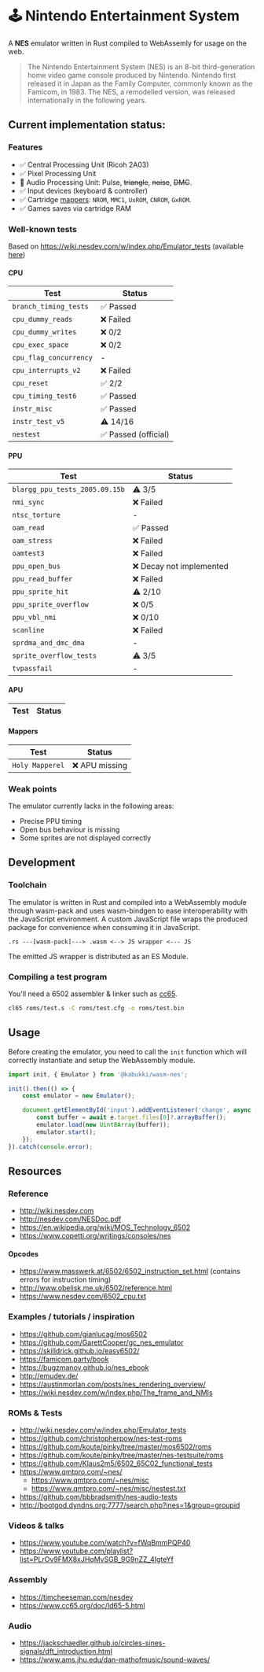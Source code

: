 # 🕹 Nintendo Entertainment System

A **NES** emulator written in Rust compiled to WebAssemly for usage on the web.

> The Nintendo Entertainment System (NES) is an 8-bit third-generation home video game console produced by Nintendo. Nintendo first released it in Japan as the Family Computer, commonly known as the Famicom, in 1983. The NES, a remodelled version, was released internationally in the following years.

## Current implementation status:

### Features

- ✅ Central Processing Unit (Ricoh 2A03) 
- ✅ Pixel Processing Unit
- 🚧 Audio Processing Unit: Pulse, ~~triangle~~, ~~noise~~, ~~DMC~~.
- ✅ Input devices (keyboard & controller)
- ✅ Cartridge [mappers](https://wiki.nesdev.com/w/index.php/Mapper): `NROM`, `MMC1`, `UxROM`, `CNROM`, `GxROM`.
- ✅ Games saves via cartridge RAM

### Well-known tests

Based on https://wiki.nesdev.com/w/index.php/Emulator_tests (available [here](https://github.com/christopherpow/nes-test-roms))

#### CPU

| Test                  | Status                |
|-----------------------|-----------------------|
| `branch_timing_tests` | ✅ Passed             |
| `cpu_dummy_reads`     | ❌ Failed             |
| `cpu_dummy_writes`    | ❌ 0/2                |
| `cpu_exec_space`      | ❌ 0/2                |
| `cpu_flag_concurrency`| -                     |
| `cpu_interrupts_v2`   | ❌ Failed             |
| `cpu_reset`           | ✅ 2/2                |
| `cpu_timing_test6`    | ✅ Passed             |
| `instr_misc`          | ✅ Passed             |
| `instr_test_v5`       | ⚠️ 14/16              |
| `nestest`             | ✅ Passed (official)  |

#### PPU

| Test                              | Status    |
|-----------------------------------|-----------|
| `blargg_ppu_tests_2005.09.15b`    | ⚠️ 3/5    |
| `nmi_sync`                        | ❌ Failed |
| `ntsc_torture`                    | -         |
| `oam_read`                        | ✅ Passed |
| `oam_stress`                      | ❌ Failed |
| `oamtest3`                        | ❌ Failed |
| `ppu_open_bus`                    | ❌ Decay not implemented  |
| `ppu_read_buffer`                 | ❌ Failed |
| `ppu_sprite_hit`                  | ⚠️ 2/10   |
| `ppu_sprite_overflow`             | ❌ 0/5    |
| `ppu_vbl_nmi`                     | ❌ 0/10   |
| `scanline`                        | ❌ Failed |
| `sprdma_and_dmc_dma`              | -         |
| `sprite_overflow_tests`           | ⚠️ 3/5    |
| `tvpassfail`                      | -         |

#### APU

| Test                  | Status    |
|-----------------------|-----------|

#### Mappers

| Test                  | Status    |
|-----------------------|-----------|
| `Holy Mapperel`       | ❌ APU missing    |

### Weak points

The emulator currently lacks in the following areas:
- Precise PPU timing
- Open bus behaviour is missing
- Some sprites are not displayed correctly

## Development

### Toolchain

The emulator is written in Rust and compiled into a WebAssembly module through wasm-pack and uses wasm-bindgen to ease interoperability with the JavaScript environment. A custom JavaScript file wraps the produced package for convenience when consuming it in JavaScript.

```
.rs ---[wasm-pack]---> .wasm <--> JS wrapper <--- JS
```

The emitted JS wrapper is distributed as an ES Module.

### Compiling a test program

You'll need a 6502 assembler & linker such as [cc65](https://github.com/cc65/cc65).

```bash
cl65 roms/test.s -C roms/test.cfg -o roms/test.bin
```

## Usage

Before creating the emulator, you need to call the `init` function which will correctly instantiate and setup the WebAssembly module.

```js
import init, { Emulator } from '@kabukki/wasm-nes';

init().then(() => {
    const emulator = new Emulator();

    document.getElementById('input').addEventListener('change', async (e) => {
        const buffer = await e.target.files[0]?.arrayBuffer();
        emulator.load(new Uint8Array(buffer));
        emulator.start();
    });
}).catch(console.error);
```

## Resources

### Reference

- http://wiki.nesdev.com
- http://nesdev.com/NESDoc.pdf
- https://en.wikipedia.org/wiki/MOS_Technology_6502
- https://www.copetti.org/writings/consoles/nes

#### Opcodes

- https://www.masswerk.at/6502/6502_instruction_set.html (contains errors for instruction timing)
- http://www.obelisk.me.uk/6502/reference.html
- https://www.nesdev.com/6502_cpu.txt

### Examples / tutorials / inspiration

- https://github.com/gianlucag/mos6502
- https://github.com/GarettCooper/gc_nes_emulator
- https://skilldrick.github.io/easy6502/
- https://famicom.party/book
- https://bugzmanov.github.io/nes_ebook
- http://emudev.de/
- https://austinmorlan.com/posts/nes_rendering_overview/
- https://wiki.nesdev.com/w/index.php/The_frame_and_NMIs

### ROMs & Tests

- http://wiki.nesdev.com/w/index.php/Emulator_tests
- https://github.com/christopherpow/nes-test-roms
- https://github.com/koute/pinky/tree/master/mos6502/roms
- https://github.com/koute/pinky/tree/master/nes-testsuite/roms
- https://github.com/Klaus2m5/6502_65C02_functional_tests
- https://www.qmtpro.com/~nes/
    - https://www.qmtpro.com/~nes/misc
    - https://www.qmtpro.com/~nes/misc/nestest.txt
- https://github.com/bbbradsmith/nes-audio-tests
- http://bootgod.dyndns.org:7777/search.php?ines=1&group=groupid

### Videos & talks

- https://www.youtube.com/watch?v=fWqBmmPQP40
- https://www.youtube.com/playlist?list=PLrOv9FMX8xJHqMvSGB_9G9nZZ_4IgteYf

### Assembly

- https://timcheeseman.com/nesdev
- https://www.cc65.org/doc/ld65-5.html

### Audio

- https://jackschaedler.github.io/circles-sines-signals/dft_introduction.html
- https://www.ams.jhu.edu/dan-mathofmusic/sound-waves/
